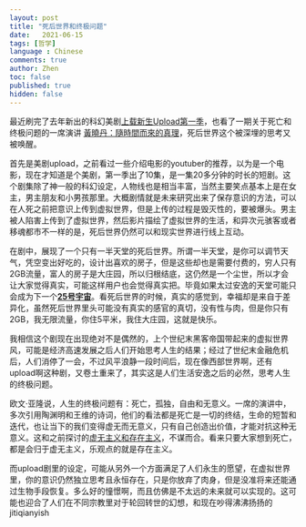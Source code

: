 ```yaml
---
layout: post
title: "死后世界和终极问题"
date:   2021-06-15
tags: [哲学]
language : Chinese
comments: true
author: Zhen
toc: false
published: true
hidden: false
---
```

最近刷完了去年新出的科幻美剧[上载新生Upload第一季](https://movie.douban.com/subject/27622782/)，也看了一期关于死亡和终极问题的一席演讲 [黃曉丹：隨時間而來的真理](https://www.youtube.com/watch?v=M9Rnyr86-rI)，死后世界这个被深埋的思考又被唤醒。

首先是美剧upload，之前看过一些介绍电影的youtuber的推荐，以为是一个电影，现在才知道是个美剧，第一季出了10集，是一集20多分钟的时长的短剧。这个剧集除了神一般的科幻设定，人物线也是相当丰富，当然主要笑点基本上是在女主，男主朋友和小男孩那里。大概剧情就是未来研究出来了保存意识的方法，可以在人死之前把意识上传到虚拟世界，但是上传的过程是毁灭性的，要被爆头。男主被人陷害上传到了虚拟世界，然后影片描绘了虚拟世界的生活，和异次元骇客或者移魂都市不一样的是，死后世界仍然可以和现实世界进行线上互动。

在剧中，展现了一个只有一半天堂的死后世界。所谓一半天堂，是你可以调节天气，凭空变出好吃的，设计出喜欢的房子，但是这些却也是需要付费的，穷人只有2GB流量，富人的房子是大庄园，所以归根结底，这仍然是一个尘世，所以才会让大家觉得真实，可能这样用户也会觉得真实把。毕竟如果太过安逸的天堂可能只会成为下一个[**25号宇宙**](https://zhuanlan.zhihu.com/p/28837526)。看死后世界的时候，真实的感觉到，幸福却是来自于差异化，虽然死后世界里头可能没有真实的感官的真切，没有性与肉，但是你只有2GB，我无限流量，你住5平米，我住大庄园，这就是快乐。

我相信这个剧现在出现绝对不是偶然的，上个世纪末黑客帝国带起来的虚拟世界风，可能是经济高速发展之后人们开始思考人生的结果；经过了世纪末金融危机后，人们消停了一会，不过风平浪静一段时间后，现在像西部世界啊，还有upload啊这种剧，又卷土重来了，其实这是人们生活安逸之后的必然，思考人生的终极问题。

欧文·亚隆说，人生的终极问题有：死亡，孤独，自由和无意义。一席的演讲中，多次引用陶渊明和王维的诗词，他们的看法都是死亡是一切的终结，生命的短暂和迭代，也让当下的我们变得虚无而无意义，只有自己创造出价值，才能对抗这种无意义。这和之前探讨的[虚无主义和存在主义](/虚无主义和存在主义)，不谋而合。看来只要大家想到死亡，都是会归于虚无主义，乐观点的就是存在主义。

而upload剧里的设定，可能从另外一个方面满足了人们永生的愿望，在虚拟世界里，你的意识仍然独立思考且永恒存在，只是你放弃了肉身，但是没准将来还能通过生物手段恢复。多么好的憧憬啊，而且仿佛是不太远的未来就可以实现的。这可能也迎合了人们在不同宗教里对于轮回转世的幻想，和现在吵得沸沸扬扬的jitiqianyish



<!--stackedit_data:
eyJoaXN0b3J5IjpbNzc5MzM1Njk3LC02Nzk4NTE4OCw0OTc5MD
Q0MjgsLTU3MzkzMTg1OF19
-->